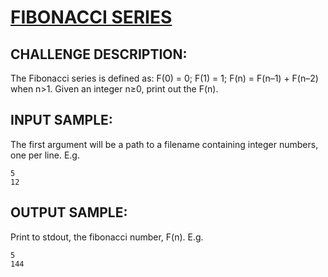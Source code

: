 # [FIBONACCI SERIES]
## CHALLENGE DESCRIPTION:

The Fibonacci series is defined as: F(0) = 0; F(1) = 1; F(n) = F(n–1) + F(n–2) when n>1. Given an integer n≥0, print out the F(n).

## INPUT SAMPLE:

The first argument will be a path to a filename containing integer numbers, one per line. E.g.

```
5
12
```

## OUTPUT SAMPLE:

Print to stdout, the fibonacci number, F(n). E.g.

```
5
144
```

[FIBONACCI SERIES]:https://www.codeeval.com/open_challenges/22/
